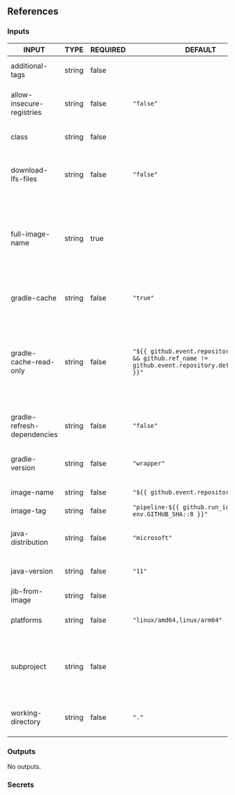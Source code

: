 ## References

### Inputs

<!-- AUTO-DOC-INPUT:START - Do not remove or modify this section -->

| INPUT                       | TYPE   | REQUIRED | DEFAULT                                                                                                 | DESCRIPTION                                                                                                                                                             |
| --------------------------- | ------ | -------- | ------------------------------------------------------------------------------------------------------- | ----------------------------------------------------------------------------------------------------------------------------------------------------------------------- |
| additional-tags             | string | false    |                                                                                                         | Additional Tags of Jib Image (comma separated)                                                                                                                          |
| allow-insecure-registries   | string | false    | `"false"`                                                                                               | Whether to allow insecure registries or not. (Default is false)                                                                                                         |
| class                       | string | false    |                                                                                                         | The entrypoint class to be used for the image                                                                                                                           |
| download-lfs-files          | string | false    | `"false"`                                                                                               | Whether the Git checkout action should resolve LFS files or not. (Default is false)                                                                                     |
| full-image-name             | string | true     |                                                                                                         | Full name of image (registry/image:tag) If an image name is provided without a tag, 'latest' will be used. Be careful with registries that dont allow overwriting tags. |
| gradle-cache                | string | false    | `"true"`                                                                                                | Whether Gradle caching is enabled or not. (Default is true)                                                                                                             |
| gradle-cache-read-only      | string | false    | `"${{ github.event.repository != null && github.ref_name != github.event.repository.default_branch }}"` | Whether Gradle caching should be read-only. By default this value is 'false' for workflows on the GitHub default branch and 'true' for workflows on other branches.     |
| gradle-refresh-dependencies | string | false    | `"false"`                                                                                               | Whether Gradle should refresh dependencies. (Default is false)                                                                                                          |
| gradle-version              | string | false    | `"wrapper"`                                                                                             | Gradle version to be installed. (Default is wrapper)                                                                                                                    |
| image-name                  | string | false    | `"${{ github.event.repository.name }}"`                                                                 | Name of Docker image.                                                                                                                                                   |
| image-tag                   | string | false    | `"pipeline-${{ github.run_id }}-git-${{ env.GITHUB_SHA::8 }}"`                                          | Tag of Jib Image                                                                                                                                                        |
| java-distribution           | string | false    | `"microsoft"`                                                                                           | Java distribution to be installed. (Default is microsoft)                                                                                                               |
| java-version                | string | false    | `"11"`                                                                                                  | Java version to be installed. (Default is 11)                                                                                                                           |
| jib-from-image              | string | false    |                                                                                                         | The Jib base image to use                                                                                                                                               |
| platforms                   | string | false    | `"linux/amd64,linux/arm64"`                                                                             | Architectures for the created image (comma separated)                                                                                                                   |
| subproject                  | string | false    |                                                                                                         | The Gradle subproject for which the image should be built (If not specified, an image for the root project will be built)                                               |
| working-directory           | string | false    | `"."`                                                                                                   | Working directory of your Gradle artifacts. (Default is .)                                                                                                              |

<!-- AUTO-DOC-INPUT:END -->

### Outputs

<!-- AUTO-DOC-OUTPUT:START - Do not remove or modify this section -->

No outputs.

<!-- AUTO-DOC-OUTPUT:END -->

### Secrets
